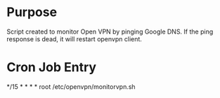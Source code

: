 # Purpose
Script created to monitor Open VPN by pinging Google DNS. If the ping response is dead, it will restart openvpn client.

# Cron Job Entry
*/15 * * * * root /etc/openvpn/monitorvpn.sh
